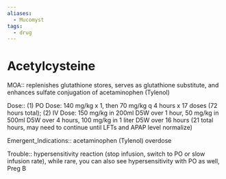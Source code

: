 ```yaml
---
aliases:
  - Mucomyst
tags:
  - drug
---
```

# Acetylcysteine

MOA:: replenishes glutathione stores, serves as glutathione substitute, and enhances sulfate conjugation of acetaminophen (Tylenol)

Dose:: (1) PO Dose: 140 mg/kg x 1, then 70 mg/kg q 4 hours x 17 doses (72 hours total); (2) IV Dose: 150 mg/kg in 200ml D5W over 1 hour, 50 mg/kg in 500ml D5W over 4 hours, 100 mg/kg in 1 liter D5W over 16 hours (21 total hours, may need to continue until LFTs and APAP level normalize)

Emergent_Indications:: acetaminophen (Tylenol) overdose

Trouble:: hypersensitivity reaction (stop infusion, switch to PO or slow infusion rate), while rare, you can also see hypersensitivity with PO as well, Preg B
